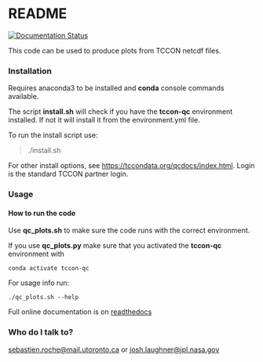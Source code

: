 # README #

[![Documentation Status](https://readthedocs.org/projects/tccon-qc-plots/badge/?version=latest)](https://tccon-qc-plots.readthedocs.io/en/latest/?badge=latest)

This code can be used to produce plots from TCCON netcdf files.

### Installation ###

Requires anaconda3 to be installed and **conda** console commands available.

The script **install.sh** will check if you have the **tccon-qc** environment installed. If not it will install it from the environment.yml file.

To run the install script use:

> ./install.sh

For other install options, see https://tccondata.org/qcdocs/index.html. Login is the standard TCCON partner login.

### Usage ###


#### How to run the code ####

Use **qc_plots.sh** to make sure the code runs with the correct environment.

If you use **qc_plots.py** make sure that you activated the **tccon-qc** environment with

```
conda activate tccon-qc
```

For usage info run:

```
./qc_plots.sh --help
```

Full online documentation is on [readthedocs](https://tccon-qc-plots.readthedocs.io/en/latest/)

### Who do I talk to? ###

sebastien.roche@mail.utoronto.ca or josh.laughner@jpl.nasa.gov
